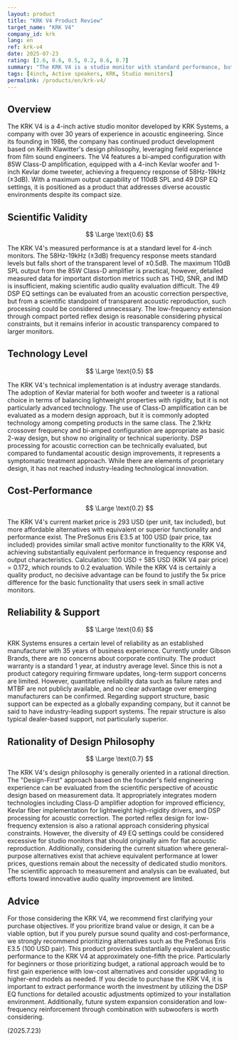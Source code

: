 ```yaml
---
layout: product
title: "KRK V4 Product Review"
target_name: "KRK V4"
company_id: krk
lang: en
ref: krk-v4
date: 2025-07-23
rating: [2.6, 0.6, 0.5, 0.2, 0.6, 0.7]
summary: "The KRK V4 is a studio monitor with standard performance, but receives limited evaluation from scientific and technical perspectives due to the existence of more affordable alternatives."
tags: [4inch, Active speakers, KRK, Studio monitors]
permalink: /products/en/krk-v4/
---
```

## Overview

The KRK V4 is a 4-inch active studio monitor developed by KRK Systems, a company with over 30 years of experience in acoustic engineering. Since its founding in 1986, the company has continued product development based on Keith Klawitter's design philosophy, leveraging field experience from film sound engineers. The V4 features a bi-amped configuration with 85W Class-D amplification, equipped with a 4-inch Kevlar woofer and 1-inch Kevlar dome tweeter, achieving a frequency response of 58Hz-19kHz (±3dB). With a maximum output capability of 110dB SPL and 49 DSP EQ settings, it is positioned as a product that addresses diverse acoustic environments despite its compact size.

## Scientific Validity

$$ \Large \text{0.6} $$

The KRK V4's measured performance is at a standard level for 4-inch monitors. The 58Hz-19kHz (±3dB) frequency response meets standard levels but falls short of the transparent level of ±0.5dB. The maximum 110dB SPL output from the 85W Class-D amplifier is practical, however, detailed measured data for important distortion metrics such as THD, SNR, and IMD is insufficient, making scientific audio quality evaluation difficult. The 49 DSP EQ settings can be evaluated from an acoustic correction perspective, but from a scientific standpoint of transparent acoustic reproduction, such processing could be considered unnecessary. The low-frequency extension through compact ported reflex design is reasonable considering physical constraints, but it remains inferior in acoustic transparency compared to larger monitors.

## Technology Level

$$ \Large \text{0.5} $$

The KRK V4's technical implementation is at industry average standards. The adoption of Kevlar material for both woofer and tweeter is a rational choice in terms of balancing lightweight properties with rigidity, but it is not particularly advanced technology. The use of Class-D amplification can be evaluated as a modern design approach, but it is commonly adopted technology among competing products in the same class. The 2.1kHz crossover frequency and bi-amped configuration are appropriate as basic 2-way design, but show no originality or technical superiority. DSP processing for acoustic correction can be technically evaluated, but compared to fundamental acoustic design improvements, it represents a symptomatic treatment approach. While there are elements of proprietary design, it has not reached industry-leading technological innovation.

## Cost-Performance

$$ \Large \text{0.2} $$

The KRK V4's current market price is 293 USD (per unit, tax included), but more affordable alternatives with equivalent or superior functionality and performance exist. The PreSonus Eris E3.5 at 100 USD (pair price, tax included) provides similar small active monitor functionality to the KRK V4, achieving substantially equivalent performance in frequency response and output characteristics. Calculation: 100 USD ÷ 585 USD (KRK V4 pair price) = 0.172, which rounds to 0.2 evaluation. While the KRK V4 is certainly a quality product, no decisive advantage can be found to justify the 5x price difference for the basic functionality that users seek in small active monitors.

## Reliability & Support

$$ \Large \text{0.6} $$

KRK Systems ensures a certain level of reliability as an established manufacturer with 35 years of business experience. Currently under Gibson Brands, there are no concerns about corporate continuity. The product warranty is a standard 1 year, at industry average level. Since this is not a product category requiring firmware updates, long-term support concerns are limited. However, quantitative reliability data such as failure rates and MTBF are not publicly available, and no clear advantage over emerging manufacturers can be confirmed. Regarding support structure, basic support can be expected as a globally expanding company, but it cannot be said to have industry-leading support systems. The repair structure is also typical dealer-based support, not particularly superior.

## Rationality of Design Philosophy

$$ \Large \text{0.7} $$

The KRK V4's design philosophy is generally oriented in a rational direction. The "Design-First" approach based on the founder's field engineering experience can be evaluated from the scientific perspective of acoustic design based on measurement data. It appropriately integrates modern technologies including Class-D amplifier adoption for improved efficiency, Kevlar fiber implementation for lightweight high-rigidity drivers, and DSP processing for acoustic correction. The ported reflex design for low-frequency extension is also a rational approach considering physical constraints. However, the diversity of 49 EQ settings could be considered excessive for studio monitors that should originally aim for flat acoustic reproduction. Additionally, considering the current situation where general-purpose alternatives exist that achieve equivalent performance at lower prices, questions remain about the necessity of dedicated studio monitors. The scientific approach to measurement and analysis can be evaluated, but efforts toward innovative audio quality improvement are limited.

## Advice

For those considering the KRK V4, we recommend first clarifying your purchase objectives. If you prioritize brand value or design, it can be a viable option, but if you purely pursue sound quality and cost-performance, we strongly recommend prioritizing alternatives such as the PreSonus Eris E3.5 (100 USD pair). This product provides substantially equivalent acoustic performance to the KRK V4 at approximately one-fifth the price. Particularly for beginners or those prioritizing budget, a rational approach would be to first gain experience with low-cost alternatives and consider upgrading to higher-end models as needed. If you decide to purchase the KRK V4, it is important to extract performance worth the investment by utilizing the DSP EQ functions for detailed acoustic adjustments optimized to your installation environment. Additionally, future system expansion consideration and low-frequency reinforcement through combination with subwoofers is worth considering.

(2025.7.23)